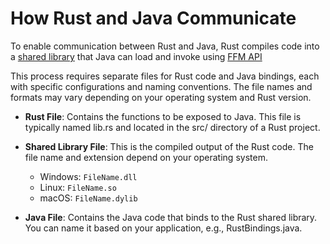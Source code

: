 # How Rust and Java Communicate
To enable communication between Rust and Java, Rust compiles code into a [shared library](so.md) that Java can load and invoke using [FFM API](https://openjdk.org/jeps/454)

This process requires separate files for Rust code and Java bindings, each with specific configurations and naming conventions. The file names and formats may vary depending on your operating system and Rust version.

* **Rust File**: Contains the functions to be exposed to Java. This file is typically named lib.rs and located in the src/ directory of a Rust project.
* **Shared Library File**: This is the compiled output of the Rust code. The file name and extension depend on your operating system.
    * Windows: `FileName.dll`
    * Linux: `FileName.so`
    * macOS:  `FileName.dylib`
    
* **Java File**: Contains the Java code that binds to the Rust shared library. You can name it based on your application, e.g., RustBindings.java.
